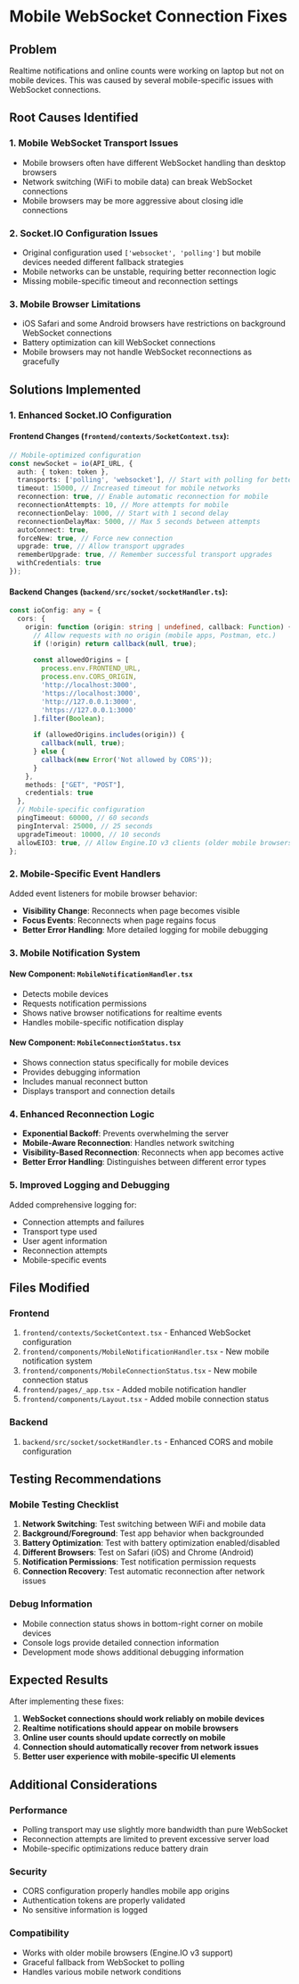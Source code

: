# Mobile WebSocket Connection Fixes

## Problem
Realtime notifications and online counts were working on laptop but not on mobile devices. This was caused by several mobile-specific issues with WebSocket connections.

## Root Causes Identified

### 1. **Mobile WebSocket Transport Issues**
- Mobile browsers often have different WebSocket handling than desktop browsers
- Network switching (WiFi to mobile data) can break WebSocket connections
- Mobile browsers may be more aggressive about closing idle connections

### 2. **Socket.IO Configuration Issues**
- Original configuration used `['websocket', 'polling']` but mobile devices needed different fallback strategies
- Mobile networks can be unstable, requiring better reconnection logic
- Missing mobile-specific timeout and reconnection settings

### 3. **Mobile Browser Limitations**
- iOS Safari and some Android browsers have restrictions on background WebSocket connections
- Battery optimization can kill WebSocket connections
- Mobile browsers may not handle WebSocket reconnections as gracefully

## Solutions Implemented

### 1. **Enhanced Socket.IO Configuration**

#### Frontend Changes (`frontend/contexts/SocketContext.tsx`):
```typescript
// Mobile-optimized configuration
const newSocket = io(API_URL, {
  auth: { token: token },
  transports: ['polling', 'websocket'], // Start with polling for better mobile compatibility
  timeout: 15000, // Increased timeout for mobile networks
  reconnection: true, // Enable automatic reconnection for mobile
  reconnectionAttempts: 10, // More attempts for mobile
  reconnectionDelay: 1000, // Start with 1 second delay
  reconnectionDelayMax: 5000, // Max 5 seconds between attempts
  autoConnect: true,
  forceNew: true, // Force new connection
  upgrade: true, // Allow transport upgrades
  rememberUpgrade: true, // Remember successful transport upgrades
  withCredentials: true
});
```

#### Backend Changes (`backend/src/socket/socketHandler.ts`):
```typescript
const ioConfig: any = {
  cors: {
    origin: function (origin: string | undefined, callback: Function) {
      // Allow requests with no origin (mobile apps, Postman, etc.)
      if (!origin) return callback(null, true);
      
      const allowedOrigins = [
        process.env.FRONTEND_URL,
        process.env.CORS_ORIGIN,
        'http://localhost:3000',
        'https://localhost:3000',
        'http://127.0.0.1:3000',
        'https://127.0.0.1:3000'
      ].filter(Boolean);
      
      if (allowedOrigins.includes(origin)) {
        callback(null, true);
      } else {
        callback(new Error('Not allowed by CORS'));
      }
    },
    methods: ["GET", "POST"],
    credentials: true
  },
  // Mobile-specific configuration
  pingTimeout: 60000, // 60 seconds
  pingInterval: 25000, // 25 seconds
  upgradeTimeout: 10000, // 10 seconds
  allowEIO3: true, // Allow Engine.IO v3 clients (older mobile browsers)
};
```

### 2. **Mobile-Specific Event Handlers**

Added event listeners for mobile browser behavior:
- **Visibility Change**: Reconnects when page becomes visible
- **Focus Events**: Reconnects when page regains focus
- **Better Error Handling**: More detailed logging for mobile debugging

### 3. **Mobile Notification System**

#### New Component: `MobileNotificationHandler.tsx`
- Detects mobile devices
- Requests notification permissions
- Shows native browser notifications for realtime events
- Handles mobile-specific notification display

#### New Component: `MobileConnectionStatus.tsx`
- Shows connection status specifically for mobile devices
- Provides debugging information
- Includes manual reconnect button
- Displays transport and connection details

### 4. **Enhanced Reconnection Logic**

- **Exponential Backoff**: Prevents overwhelming the server
- **Mobile-Aware Reconnection**: Handles network switching
- **Visibility-Based Reconnection**: Reconnects when app becomes active
- **Better Error Handling**: Distinguishes between different error types

### 5. **Improved Logging and Debugging**

Added comprehensive logging for:
- Connection attempts and failures
- Transport type used
- User agent information
- Reconnection attempts
- Mobile-specific events

## Files Modified

### Frontend
1. `frontend/contexts/SocketContext.tsx` - Enhanced WebSocket configuration
2. `frontend/components/MobileNotificationHandler.tsx` - New mobile notification system
3. `frontend/components/MobileConnectionStatus.tsx` - New mobile connection status
4. `frontend/pages/_app.tsx` - Added mobile notification handler
5. `frontend/components/Layout.tsx` - Added mobile connection status

### Backend
1. `backend/src/socket/socketHandler.ts` - Enhanced CORS and mobile configuration

## Testing Recommendations

### Mobile Testing Checklist
1. **Network Switching**: Test switching between WiFi and mobile data
2. **Background/Foreground**: Test app behavior when backgrounded
3. **Battery Optimization**: Test with battery optimization enabled/disabled
4. **Different Browsers**: Test on Safari (iOS) and Chrome (Android)
5. **Notification Permissions**: Test notification permission requests
6. **Connection Recovery**: Test automatic reconnection after network issues

### Debug Information
- Mobile connection status shows in bottom-right corner on mobile devices
- Console logs provide detailed connection information
- Development mode shows additional debugging information

## Expected Results

After implementing these fixes:
1. **WebSocket connections should work reliably on mobile devices**
2. **Realtime notifications should appear on mobile browsers**
3. **Online user counts should update correctly on mobile**
4. **Connection should automatically recover from network issues**
5. **Better user experience with mobile-specific UI elements**

## Additional Considerations

### Performance
- Polling transport may use slightly more bandwidth than pure WebSocket
- Reconnection attempts are limited to prevent excessive server load
- Mobile-specific optimizations reduce battery drain

### Security
- CORS configuration properly handles mobile app origins
- Authentication tokens are properly validated
- No sensitive information is logged

### Compatibility
- Works with older mobile browsers (Engine.IO v3 support)
- Graceful fallback from WebSocket to polling
- Handles various mobile network conditions
